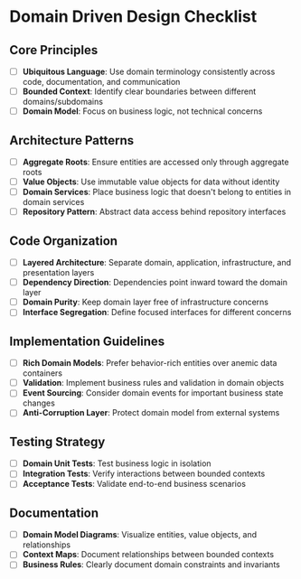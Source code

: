 # Domain Driven Design Checklist

## Core Principles

- [ ] **Ubiquitous Language**: Use domain terminology consistently across code, documentation, and communication
- [ ] **Bounded Context**: Identify clear boundaries between different domains/subdomains
- [ ] **Domain Model**: Focus on business logic, not technical concerns

## Architecture Patterns

- [ ] **Aggregate Roots**: Ensure entities are accessed only through aggregate roots
- [ ] **Value Objects**: Use immutable value objects for data without identity
- [ ] **Domain Services**: Place business logic that doesn't belong to entities in domain services
- [ ] **Repository Pattern**: Abstract data access behind repository interfaces

## Code Organization

- [ ] **Layered Architecture**: Separate domain, application, infrastructure, and presentation layers
- [ ] **Dependency Direction**: Dependencies point inward toward the domain layer
- [ ] **Domain Purity**: Keep domain layer free of infrastructure concerns
- [ ] **Interface Segregation**: Define focused interfaces for different concerns

## Implementation Guidelines

- [ ] **Rich Domain Models**: Prefer behavior-rich entities over anemic data containers
- [ ] **Validation**: Implement business rules and validation in domain objects
- [ ] **Event Sourcing**: Consider domain events for important business state changes
- [ ] **Anti-Corruption Layer**: Protect domain model from external systems

## Testing Strategy

- [ ] **Domain Unit Tests**: Test business logic in isolation
- [ ] **Integration Tests**: Verify interactions between bounded contexts
- [ ] **Acceptance Tests**: Validate end-to-end business scenarios

## Documentation

- [ ] **Domain Model Diagrams**: Visualize entities, value objects, and relationships
- [ ] **Context Maps**: Document relationships between bounded contexts
- [ ] **Business Rules**: Clearly document domain constraints and invariants